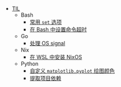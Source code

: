 - [TIL](/)
  - Bash
    - [常用 `set` 选项](/bash/common_set_options.md)
    - [在 Bash 中设置命令超时](/bash/command_timeout.md)
  - Go
    - [处理 OS signal](/go/signal.md)
  - Nix
    - [在 WSL 中安装 NixOS](/nix/wsl-setup.md)
  - Python
    - [自定义 `matplotlib.pyplot` 绘图颜色](/python/custom_pyplot_colors.md)
    - [提取项目依赖](/python/extract_requirements.md)

